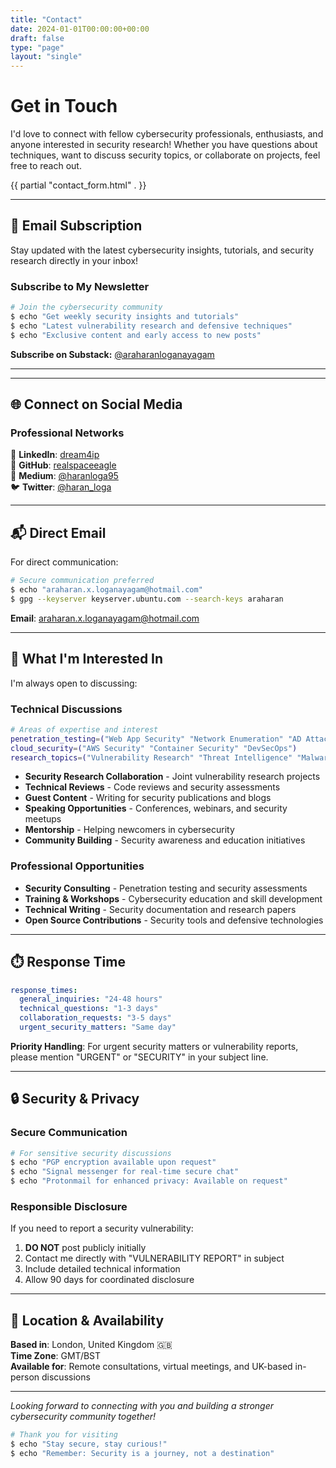 ```yaml
---
title: "Contact"
date: 2024-01-01T00:00:00+00:00
draft: false
type: "page"
layout: "single"
---
```


# Get in Touch

I'd love to connect with fellow cybersecurity professionals, enthusiasts, and anyone interested in security research! Whether you have questions about techniques, want to discuss security topics, or collaborate on projects, feel free to reach out.

{{ partial "contact_form.html" . }}

---

## 📧 Email Subscription

Stay updated with the latest cybersecurity insights, tutorials, and security research directly in your inbox!

### Subscribe to My Newsletter
```bash
# Join the cybersecurity community
$ echo "Get weekly security insights and tutorials"
$ echo "Latest vulnerability research and defensive techniques"
$ echo "Exclusive content and early access to new posts"
```

**Subscribe on Substack:** [@araharanloganayagam](https://substack.com/@araharanloganayagam)

---

---

## 🌐 Connect on Social Media

### Professional Networks
💼 **LinkedIn**: [dream4ip](https://www.linkedin.com/in/dream4ip/)  
🐙 **GitHub**: [realspaceeagle](https://github.com/realspaceeagle)  
📝 **Medium**: [@haranloga95](https://medium.com/@haranloga95)  
🐦 **Twitter**: [@haran_loga](https://twitter.com/haran_loga)

---

## 📬 Direct Email

For direct communication:

```bash
# Secure communication preferred
$ echo "araharan.x.loganayagam@hotmail.com"
$ gpg --keyserver keyserver.ubuntu.com --search-keys araharan
```

**Email**: [araharan.x.loganayagam@hotmail.com](mailto:araharan.x.loganayagam@hotmail.com)

---

## 🤝 What I'm Interested In

I'm always open to discussing:

### Technical Discussions
```bash
# Areas of expertise and interest
penetration_testing=("Web App Security" "Network Enumeration" "AD Attacks")
cloud_security=("AWS Security" "Container Security" "DevSecOps")
research_topics=("Vulnerability Research" "Threat Intelligence" "Malware Analysis")
```

- **Security Research Collaboration** - Joint vulnerability research projects
- **Technical Reviews** - Code reviews and security assessments  
- **Guest Content** - Writing for security publications and blogs
- **Speaking Opportunities** - Conferences, webinars, and security meetups
- **Mentorship** - Helping newcomers in cybersecurity
- **Community Building** - Security awareness and education initiatives

### Professional Opportunities
- **Security Consulting** - Penetration testing and security assessments
- **Training & Workshops** - Cybersecurity education and skill development
- **Technical Writing** - Security documentation and research papers
- **Open Source Contributions** - Security tools and defensive technologies

---

## ⏱️ Response Time

```yaml
response_times:
  general_inquiries: "24-48 hours"
  technical_questions: "1-3 days"
  collaboration_requests: "3-5 days"
  urgent_security_matters: "Same day"
```

**Priority Handling**: For urgent security matters or vulnerability reports, please mention "URGENT" or "SECURITY" in your subject line.

---

## 🔒 Security & Privacy

### Secure Communication
```bash
# For sensitive security discussions
$ echo "PGP encryption available upon request"
$ echo "Signal messenger for real-time secure chat"
$ echo "Protonmail for enhanced privacy: Available on request"
```

### Responsible Disclosure
If you need to report a security vulnerability:
1. **DO NOT** post publicly initially
2. Contact me directly with "VULNERABILITY REPORT" in subject
3. Include detailed technical information
4. Allow 90 days for coordinated disclosure

---

## 📍 Location & Availability

**Based in**: London, United Kingdom 🇬🇧  
**Time Zone**: GMT/BST  
**Available for**: Remote consultations, virtual meetings, and UK-based in-person discussions

---

*Looking forward to connecting with you and building a stronger cybersecurity community together!*

```bash
# Thank you for visiting
$ echo "Stay secure, stay curious!"
$ echo "Remember: Security is a journey, not a destination"
```